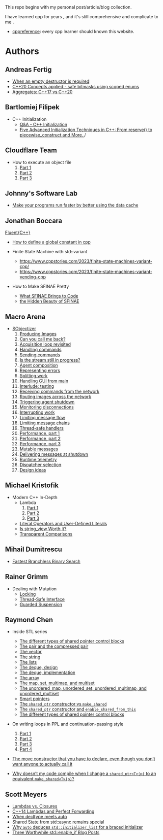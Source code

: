 This repo begins with my personal post/article/blog collection.

I have learned cpp for years , and it's still comprehensive and complicate to me .



- [cppreference](https://en.cppreference.com): every cpp learner should known this website. 



# Authors

## Andreas Fertig

- [When an empty destructor is required](https://andreasfertig.blog/2023/12/when-an-empty-destructor-is-required/)
- [C++20 Concepts applied - safe bitmasks using scoped enums](https://andreasfertig.blog/2024/01/cpp20-concepts-applied/)
- [Aggregates: C++17 vs C++20](https://andreasfertig.blog/2024/02/aggregates-cpp17-vs-cpp20/)

## Bartlomiej Filipek

- C++ Initialization
  - [Q&A - C++ Initialization ](https://www.cppstories.com/2023/qaquiz/)
  - [Five Advanced Initialization Techniques in C++: From reserve() to piecewise_construct and More. ](https://www.cppstories.com/2023/five-adv-init-techniques-cpp/)/

## Cloudflare Team

- How to execute an object file
  1. [Part 1](https://blog.cloudflare.com/how-to-execute-an-object-file-part-1/)
  2. [Part 2](https://blog.cloudflare.com/how-to-execute-an-object-file-part-2/)
  3. [Part 3](https://blog.cloudflare.com/how-to-execute-an-object-file-part-3/)

## Johnny's Software Lab

- [Make your programs run faster by better using the data cache](https://johnnysswlab.com/make-your-programs-run-faster-by-better-using-the-data-cache/)

## Jonathan Boccara

[Fluent{C++}](https://www.fluentcpp.com/posts/)

- [How to define a global constant in cpp](https://www.fluentcpp.com/2019/07/23/how-to-define-a-global-constant-in-cpp/)


- Finite State Machine with std::variant
  - https://www.cppstories.com/2023/finite-state-machines-variant-cpp/
  - https://www.cppstories.com/2023/finite-state-machines-variant-vending-cpp

- How to Make SFINAE Pretty
  - [What SFINAE Brings to Code](https://www.fluentcpp.com/2018/05/15/make-sfinae-pretty-1-what-value-sfinae-brings-to-code/)
  - [the Hidden Beauty of SFINAE](https://www.fluentcpp.com/2018/05/18/make-sfinae-pretty-2-hidden-beauty-sfinae/)

## Macro Arena

- [SObjectizer](https://marcoarena.wordpress.com/2023/10/05/sobjectizer-tales-prelude/)
  1. [Producing Images](https://marcoarena.wordpress.com/2023/10/12/sobjectizer-tales-1/)
  2. [Can you call me back?](https://isocpp.org//blog/2023/10/sobjectizer-tales-2.-can-you-call-me-back)
  3. [Acquisition loop revisited](https://marcoarena.wordpress.com/2023/10/26/sobjectizer-tales-3/)
  4. [Handling commands](https://marcoarena.wordpress.com/2023/11/02/sobjectizer-tales-4/)
  5. [Sending commands](https://marcoarena.wordpress.com/2023/10/26/sobjectizer-tales-3/)
  6. [Is the stream still in progress?](https://marcoarena.wordpress.com/2023/11/16/sobjectizer-tales-6/)
  7. [Agent composition](https://marcoarena.wordpress.com/2023/11/23/sobjectizer-tales-7/)
  8. [Representing errors](https://marcoarena.wordpress.com/2023/11/30/sobjectizer-tales-8/)
  9. [Splitting work](https://marcoarena.wordpress.com/2023/12/07/sobjectizer-tales-9/)
  10. [Handling GUI from main](https://marcoarena.wordpress.com/2023/12/14/sobjectizer-tales-10/)
  11. [Interlude: testing](https://marcoarena.wordpress.com/2023/12/21/sobjectizer-tales-11/)
  12. [Receiving commands from the network](https://marcoarena.wordpress.com/2023/12/28/sobjectizer-tales-12/)
  13. [Routing images across the network](https://marcoarena.wordpress.com/2024/01/04/sobjectizer-tales-13/)
  14. [Triggering agent shutdown](https://marcoarena.wordpress.com/2024/01/11/sobjectizer-tales-14/)
  15. [Monitoring disconnections](https://marcoarena.wordpress.com/2024/01/18/sobjectizer-tales-15/)
  16. [Interrupting work](https://marcoarena.wordpress.com/2024/01/25/sobjectizer-tales-16/)
  17. [Limiting message flow](https://marcoarena.wordpress.com/2024/02/01/sobjectizer-tales-17/)
  18. [Limiting message chains](https://marcoarena.wordpress.com/2024/02/08/sobjectizer-tales-18/)
  19. [Thread-safe handlers](https://marcoarena.wordpress.com/2024/02/15/sobjectizer-tales-19/)
  20. [Performance, part 1](https://marcoarena.wordpress.com/2024/02/22/sobjectizer-tales-20/)
  21. [Performance, part 2](https://marcoarena.wordpress.com/2024/02/29/sobjectizer-tales-21/)
  22. [Performance, part 3](https://marcoarena.wordpress.com/2024/03/07/sobjectizer-tales-22/)
  23. [Mutable messages](https://marcoarena.wordpress.com/2024/03/14/sobjectizer-tales-23/)
  24. [Delivering messages at shutdown](https://marcoarena.wordpress.com/2024/03/21/sobjectizer-tales-24/)
  25. [Runtime telemetry](https://marcoarena.wordpress.com/2024/03/28/sobjectizer-tales-25/)
  26. [Dispatcher selection](https://marcoarena.wordpress.com/2024/04/04/sobjectizer-tales-26/)
  27. [Design ideas](https://marcoarena.wordpress.com/2024/04/11/sobjectizer-tales-27/)

## Michael Kristofik

- Modern C++ In-Depth
  - Lambda
    1. [Part 1](https://medium.com/@mkristofik/modern-c-in-depth-lambdas-part-1-ad6bcebc6022)
    2. [Part 2](https://medium.com/factset/modern-c-in-depth-lambdas-part-2-a2d54c7b51)
    3. [Part 3](https://medium.com/factset/modern-c-in-depth-lambdas-part-3-561823a990e6)
  - [Literal Operators and User-Defined Literals](https://medium.com/factset/modern-c-in-depth-literal-operators-and-user-defined-literals-c24fab27f77a)
  - [Is string_view Worth It?](https://medium.com/factset/modern-c-in-depth-is-string-view-worth-it-7ae7570b7830)
  - [Transparent Comparisons](https://medium.com/factset/modern-c-in-depth-transparent-comparisons-afef5900535b)

## Mihail Dumitrescu

- [Fastest Branchless Binary Search](https://mhdm.dev/posts/sb_lower_bound/)

## Rainer Grimm

- Dealing with Mutation
  - [Locking](https://www.modernescpp.com/index.php/dealing-with-mutation-locking/)
  - [Thread-Safe Interface](https://www.modernescpp.com/index.php/dealing-with-mutation-thread-safe-interface/)
  - [Guarded Suspension](https://www.modernescpp.com/index.php/dealing-with-mutation-guarded-suspension/)

## Raymond Chen

- Inside STL series
  - [The different types of shared pointer control blocks](https://devblogs.microsoft.com/oldnewthing/20230821-00/?p=108626)
  - [The pair and the compressed pair](https://devblogs.microsoft.com/oldnewthing/20230801-00/?p=108509)
  - [The vector](https://devblogs.microsoft.com/oldnewthing/20230802-00/?p=108524)
  - [The string](https://devblogs.microsoft.com/oldnewthing/20230803-00/?p=108532)
  - [The lists](https://devblogs.microsoft.com/oldnewthing/20230804-00/?p=108547)
  - [The deque, design](https://devblogs.microsoft.com/oldnewthing/20230809-00/?p=108577)
  - [The deque, implementation](https://devblogs.microsoft.com/oldnewthing/20230810-00/?p=108587)
  - [The array](https://devblogs.microsoft.com/oldnewthing/20230811-00/?p=108591)
  - [The map, set, multimap, and multiset](https://devblogs.microsoft.com/oldnewthing/20230807-00/?p=108562)
  - [The unordered_map, unordered_set, unordered_multimap, and unordered_multiset](https://devblogs.microsoft.com/oldnewthing/20230808-00/?p=108572)
  - [Smart pointers](https://devblogs.microsoft.com/oldnewthing/20230814-00/?p=108597)
  - [The `shared_ptr` constructor vs `make_shared`](https://devblogs.microsoft.com/oldnewthing/20230815-00/?p=108602)
  - [The `shared_ptr` constructor and `enable_shared_from_this`](https://devblogs.microsoft.com/oldnewthing/20230816-00/?p=108608)
  - [The different types of shared pointer control blocks](https://devblogs.microsoft.com/oldnewthing/20230821-00/?p=108626)
  
- On writing loops in PPL and continuation-passing style
  1. [Part 1](https://devblogs.microsoft.com/oldnewthing/20230822-00/?p=108634)
  2. [Part 2](https://devblogs.microsoft.com/oldnewthing/20230823-00/?p=108640)
  3. [Part 3](https://devblogs.microsoft.com/oldnewthing/20230824-00/?p=108647)
  4. [Part 4](https://devblogs.microsoft.com/oldnewthing/20230825-00/?p=108652)

- [The move constructor that you have to declare, even though you don’t want anyone to actually call it](https://devblogs.microsoft.com/oldnewthing/20230612-00/?p=108329)

- [Why doesn’t my code compile when I change a `shared_ptr<T>(p)` to an equivalent `make_shared<T>(p)`?](https://devblogs.microsoft.com/oldnewthing/20240103-00/?p=109228)

## Scott Meyers

- [Lambdas vs. Closures](https://scottmeyers.blogspot.com/2013/05/lambdas-vs-closures.html)
- [C++14 Lambdas and Perfect Forwarding](https://scottmeyers.blogspot.com/2013/05/c14-lambdas-and-perfect-forwarding.html)
- [When decltype meets auto](https://scottmeyers.blogspot.com/2013/07/when-decltype-meets-auto.html)
- [Shared State from std::async remains special](https://scottmeyers.blogspot.com/2013/05/shared-states-from-stdasync-remain.html)
- [Why `auto` deduces `std::initializer_list` for a braced initializer](https://scottmeyers.blogspot.com/2015/02/why-auto-deduces-stdinitializerlist-for.html)
- [Three Worthwhile std::enable_if Blog Posts](https://scottmeyers.blogspot.com/2014/04/three-worthwhile-stdenableif-blog-posts.html)